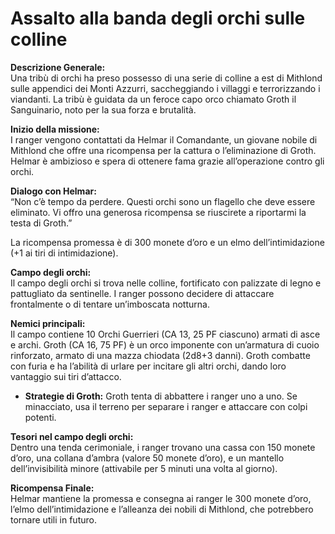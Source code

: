# Assalto alla banda degli orchi sulle colline

**Descrizione Generale:**  
Una tribù di orchi ha preso possesso di una serie di colline a est di Mithlond sulle appendici dei Monti Azzurri, saccheggiando i villaggi e terrorizzando i viandanti. La tribù è guidata da un feroce capo orco chiamato Groth il Sanguinario, noto per la sua forza e brutalità.

**Inizio della missione:**  
I ranger vengono contattati da Helmar il Comandante, un giovane nobile di Mithlond che offre una ricompensa per la cattura o l’eliminazione di Groth. Helmar è ambizioso e spera di ottenere fama grazie all’operazione contro gli orchi.

**Dialogo con Helmar:**  
“Non c’è tempo da perdere. Questi orchi sono un flagello che deve essere eliminato. Vi offro una generosa ricompensa se riuscirete a riportarmi la testa di Groth.”

La ricompensa promessa è di 300 monete d’oro e un elmo dell’intimidazione (+1 ai tiri di intimidazione).

**Campo degli orchi:**  
Il campo degli orchi si trova nelle colline, fortificato con palizzate di legno e pattugliato da sentinelle. I ranger possono decidere di attaccare frontalmente o di tentare un’imboscata notturna.

**Nemici principali:**  
Il campo contiene 10 Orchi Guerrieri (CA 13, 25 PF ciascuno) armati di asce e archi. Groth (CA 16, 75 PF) è un orco imponente con un’armatura di cuoio rinforzato, armato di una mazza chiodata (2d8+3 danni). Groth combatte con furia e ha l’abilità di urlare per incitare gli altri orchi, dando loro vantaggio sui tiri d’attacco.

- **Strategie di Groth:** Groth tenta di abbattere i ranger uno a uno. Se minacciato, usa il terreno per separare i ranger e attaccare con colpi potenti.

**Tesori nel campo degli orchi:**  
Dentro una tenda cerimoniale, i ranger trovano una cassa con 150 monete d’oro, una collana d’ambra (valore 50 monete d’oro), e un mantello dell’invisibilità minore (attivabile per 5 minuti una volta al giorno).

**Ricompensa Finale:**  
Helmar mantiene la promessa e consegna ai ranger le 300 monete d’oro, l’elmo dell’intimidazione e l’alleanza dei nobili di Mithlond, che potrebbero tornare utili in futuro.